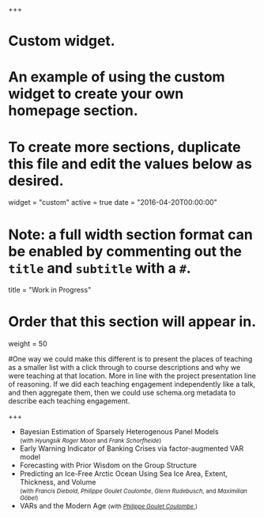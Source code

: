 +++
# Custom widget.
# An example of using the custom widget to create your own homepage section.
# To create more sections, duplicate this file and edit the values below as desired.
widget = "custom"
active = true
date = "2016-04-20T00:00:00"

# Note: a full width section format can be enabled by commenting out the `title` and `subtitle` with a `#`.
title = "Work in Progress"


# Order that this section will appear in.
weight = 50

#One way we could make this different is to present the places of teaching as a smaller list with a click through to course descriptions and why we were teaching at that location. More in line with the project presentation line of reasoning. If we did each teaching engagement independently like a talk, and then aggregate them, then we could use schema.org metadata to describe each teaching engagement.

+++
<ul>
  <li> Bayesian Estimation of Sparsely Heterogenous Panel Models <br /> <small>(with <i>Hyungsik Roger Moon</i> and <i>Frank Schorfheide</i>)</small> </li>

  <li> Early Warning Indicator of Banking Crises via factor-augmented VAR model </li>

  <li> Forecasting with Prior Wisdom on the Group Structure </li>
 
  <li> Predicting an Ice-Free Arctic Ocean Using Sea Ice Area, Extent, Thickness, and Volume <br /> <small>(with <i>Francis Diebold</i>, <i>Philippe Goulet Coulombe</i>, <i>Glenn Rudebusch</i>, and <i>Maximilian Göbel</i>)</small> </li>
  
  <li> VARs and the Modern Age <small>(with <i> <a href="https://philippegouletcoulombe.com/"> Philippe Goulet Coulombe </a> </i>)</small> </li>
</ul>

